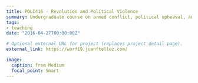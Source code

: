```yaml
---
title: POLI416 - Revolution and Political Violence
summary: Undergraduate course on armed conflict, political upheaval, and violence around the world.
tags:
- teaching
date: "2016-04-27T00:00:00Z"

# Optional external URL for project (replaces project detail page).
external_link: https://warf19.juanftellez.com/

image:
  caption: from Medium
  focal_point: Smart
---
```

